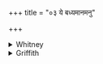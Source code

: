 +++
title = "०३ ये बध्यमानमनु"

+++

<details><summary>Whitney</summary>

### Translation
3. They who, giving attention to (*anu-dhī*) the one being bound, looked  
after \[him\] with mind and with eye—let the divine Agni at first  
(*ágre*) release them, he the all-working, in unison with (*saṁ-rā*)  
progeny.

### Notes
TS. and MS. (i. 2. 15) have *badhyámānās* for *dī́dyānās*, and TS.  
follows it with *abhyāíkṣ-;* and in **c** combines *agnís tā́ṅ;* MS. also  
has *ṭā́ṅ.* Both read in **d** *prajā́patis* for *viśvákarmā;* and TS.  
ends with *saṁvidānás.* Ppp. has in **c** *mumukta devās*, and, for  
**d**, *prajāpatiṣ prajābhis saṁvidānāṁ;* it then adds another verse:  
*yeṣāṁ prāṇo na badhnanti baddhaṁ gavāṁ paśūnām uta pāuruṣāṇām: indras  
tāṁ* (i.e. *tān agre pra* etc.). The comm. reads in **a** *vadhyamānam*,  
which is better; he explains *samrarāṇas* by *saha śabdāyamānas*, as if  
from the root *rā* 'bark'! Comparison with the next verse seems to show  
the other animals, comrades of the victim, to be aimed at in the verse.  
⌊Cf. Weber's notes, p. 209, and esp. his reference to śB. iii. 7.  
4⁵.—MS. has *ṭáṅ*, p. *tā́n:* see above, page xc.⌋
</details>

<details><summary>Griffith</summary>

Those who are looking, deep in meditation, on the bound ani- mal with eye and spirit To them, the first, may Agni, God, give freedom, rejoicing in his creatures, Visvakarman.
</details>
